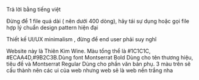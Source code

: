 Trả lời bằng tiếng việt

Đừng để 1 file quá dài ( nên dưới 400 dòng), hãy tái sự dụng hoặc gọi file hợp lý chuẩn design pattern hiện đại

Thiết kế UI/UX minimalism , đừng để end user phải suy nghĩ

Website này là Thiên Kim Wine. Màu tổng thể là #1C1C1C, #ECAA4D,#9B2C3B.Dùng font Montserrat Bold Dùng cho tên thương hiệu, tiêu đề và Montserrat Regular Dùng cho phần văn bản phụ. 3 màu trên sẽ cấu thành nên các ui của web nhưng web sẽ là web nền trắng nha
